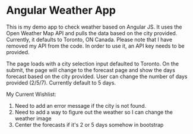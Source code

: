 # Angular Weather App
This is my demo app to check weather based on Angular JS.  It uses the Open Weather Map API and pulls the data based on the city provided.  Currently, it defaults to Toronto, ON Canada.  Please note that I have removed my API from the code.  In order to use it, an API key needs to be provided.

The page loads with a city selection input defaulted to Toronto.  On the submit, the page will change to the forecast page and show the days forecast based on the city provided.  User can change the number of days provided (2/5/7).  Currently default to 5 days.

My Current Wishlist:

1.  Need to add an error message if the city is not found.
2.  Need to add a way to figure out the weather so I can change the weather image
3.  Center the forecasts if it's 2 or 5 days somehow in bootstrap
